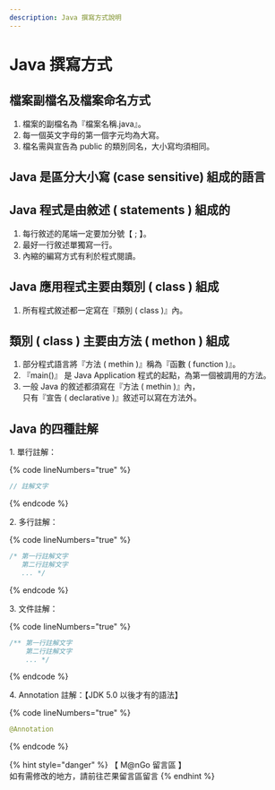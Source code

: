 ```yaml
---
description: Java 撰寫方式說明
---
```


# Java 撰寫方式

## 檔案副檔名及檔案命名方式

1. 檔案的副檔名為『檔案名稱.java』。
2. 每一個英文字母的第一個字元均為大寫。
3. 檔名需與宣告為 public 的類別同名，大小寫均須相同。

## Java 是區分大小寫 (case sensitive) 組成的語言



## Java 程式是由敘述 ( statements ) 組成的

1. 每行敘述的尾端一定要加分號【 ; 】。
2. 最好一行敘述單獨寫一行。
3. 內縮的編寫方式有利於程式閱讀。

## Java 應用程式主要由類別 ( class ) 組成

1. 所有程式敘述都一定寫在『類別 ( class )』內。

## 類別 ( class ) 主要由方法 ( methon ) 組成

1. 部分程式語言將『方法 ( methin )』稱為『函數 ( function )』。
2. 『main()』 是 Java Application 程式的起點，為第一個被調用的方法。
3. 一般 Java 的敘述都須寫在『方法 ( methin )』內，\
   只有『宣告 ( declarative )』敘述可以寫在方法外。

## Java 的四種註解

1\. 單行註解：

{% code lineNumbers="true" %}
```java
// 註解文字
```
{% endcode %}

2\. 多行註解：

{% code lineNumbers="true" %}
```java
/* 第一行註解文字
   第二行註解文字
   ... */
```
{% endcode %}

3\. 文件註解：

{% code lineNumbers="true" %}
```java
/** 第一行註解文字
    第二行註解文字
    ... */
```
{% endcode %}

4\. Annotation 註解：【JDK 5.0 以後才有的語法】

{% code lineNumbers="true" %}
```java
@Annotation
```
{% endcode %}



{% hint style="danger" %}
【 M@nGo 留言區 】\
如有需修改的地方，請前往芒果留言區留言
{% endhint %}
